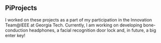 ## PiProjects
I worked on these projects as a part of my participation in the Innovation Team@IEEE at Georgia Tech. Currently, I am working on developing bone-conduction headphones, a facial recognition door lock and, in future, a big enter key!
